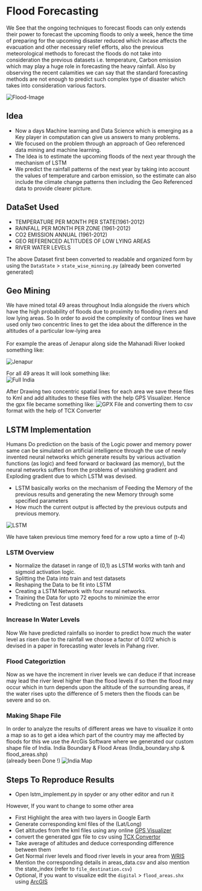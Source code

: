 # Flood Forecasting
We See that the ongoing techniques to forecast floods can only extends their power 
to forecast the upcoming floods to only a week, hence the time of preparing for the 
upcoming disaster reduced which incase affects the evacuation and other necessary 
relief efforts, also the previous meteorological methods to forecast the floods do 
not take into consideration the previous datasets i.e. temperature, Carbon emission 
which may play a huge role in forecasting the heavy rainfall. Also by observing the 
recent calamities we can say that the standard forecasting methods are not enough 
to predict such complex type of disaster which takes into consideration various 
factors.

![Flood-Image](https://github.com/gittyvarshney/Flood-Prediction/blob/main/flood_image.png?raw=true)

## Idea
-   Now a days Machine learning and Data Science which is emerging as a Key player 
in computation can give us answers to many problems. 
-   We focused on the problem 
through an approach of Geo referenced data mining and machine learning. 
-   The 
Idea is to estimate the upcoming floods of the next year through the mechanism of 
LSTM 
-   We predict the rainfall patterns of the next year by taking into account the values of temperature and carbon emission, so the estimate can also include the climate change patterns then including the Geo Referenced data to 
provide clearer picture.

## DataSet Used
-   TEMPERATURE PER MONTH PER STATE(1961-2012)
-   RAINFALL PER MONTH PER ZONE (1961-2012)
-   CO2 EMISSION ANNUAL (1961-2012)
-   GEO REFERENCED ALTITUDES OF LOW LYING AREAS
-   RIVER WATER LEVELS

The above Dataset first been converted to readable and organized form by using the `DataState` > `state_wise_minning.py` (already been converted generated)

## Geo Mining
We have mined total 49 areas throughout India alongside the rivers which have the 
high probability of floods due to proximity to flooding rivers and low lying areas. 
So In order to avoid the complexity of contour lines we have used only two 
concentric lines to get the idea about the difference in the altitudes of a particular 
low-lying area <br /> <br />
For example the areas of Jenapur along side the Mahanadi River looked something 
like:

![Jenapur](https://github.com/gittyvarshney/Flood-Prediction/blob/main/geo_pic.jpg?raw=true)

For all 49 areas It will look something like: <br />
![Full India](https://github.com/gittyvarshney/Flood-Prediction/blob/main/flood_prediction_bg.png?raw=true)

After Drawing two concentric spatial lines for each area we save these files to Kml 
and add altitudes to these files with the help GPS Visualizer. Hence the gpx file became something like:
![GPX File](https://github.com/gittyvarshney/Flood-Prediction/blob/master/gpx_file.png?raw=true)
and converting them to csv format with the help of TCX Converter 

## LSTM Implementation
Humans Do prediction on the basis of the Logic power and memory power same 
can be simulated on artificial intelligence through the use of newly invented neural 
networks which generate results by various activation functions (as logic) and feed 
forward or backward (as memory), but the neural networks suffers from the 
problems of vanishing gradient and Exploding gradient due to which LSTM was 
devised. 

-    LSTM basically works on the mechanism of Feeding the Memory of the 
previous results and generating the new Memory through some specified 
parameters
-   How much the current output is affected by the previous outputs and 
previous memory.

![LSTM](https://github.com/gittyvarshney/Flood-Prediction/blob/main/lstm.png?raw=true)
<br/>

We have taken previous time memory feed for a row upto a time of (t-4) 

### LSTM Overview
-   Normalize the dataset in range of (0,1) as LSTM works with tanh and
sigmoid activation logic.
-   Splitting the Data into train and test datasets
-   Reshaping the Data to be fit into LSTM
-   Creating a LSTM Network with four neural networks.
-   Training the Data for upto 72 epochs to minimize the error
-    Predicting on Test datasets

### Increase In Water Levels
Now We have predicted rainfalls so inorder to predict how much the water level as 
risen due to the rainfall we choose a factor of 0.012 which is devised in a paper in 
forecasting water levels in Pahang river.

### Flood Categoriztion
Now as we have the increment in river levels we can deduce if that increase may 
lead the river level higher than the flood levels if so then the flood may occur 
which in turn depends upon the altitude of the surrounding areas, if the water rises 
upto the difference of 5 meters then the floods can be severe and so on.

### Making Shape File
In order to analyze the results of different areas we have to visualize it onto a map 
so as to get a idea which part of the country may me affected by floods for this we 
use the ArcGis Software where we generated our custom shape file of India. 
India Boundary & Flood Areas (India_boundary.shp & flood_areas.shp) <br /> (already been Done !)
![India Map](https://github.com/gittyvarshney/Flood-Prediction/blob/main/india_map.png?raw=true)

## Steps To Reproduce Results
-   Open lstm_implement.py in spyder or any other editor and run it

However, If you want to change to some other area 
-   First Highlight the area with two layers in Google Earth
-   Generate corresponding kml files of the (Lat/Long)
-   Get altitudes from the kml files using any online [GPS Visualizer](https://www.gpsvisualizer.com/)
-  convert the generated gpx file to csv using [TCX Convertor](https://tcx-converter.software.informer.com/2.0/)
-   Take average of altitudes and deduce corresponding difference between them
-   Get Normal river levels and flood river levels in your area from [WRIS](https://indiawris.gov.in/wris/#/RiverMonitoring)
-   Mention the corresponding details in areas_data.csv and also mention the state_index (refer to `file_destination.csv`)
-   Optional, If you want to visualize edit the `digital` > `flood_areas.shx` using [ArcGIS](https://www.esri.com/en-us/arcgis/products/arcgis-desktop/resources) 




